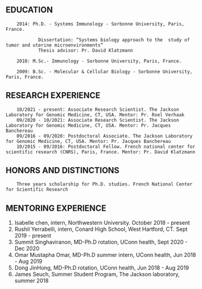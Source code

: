 ## EDUCATION

        2014: Ph.D. - Systems Immunology - Sorbonne University, Paris, France.
        
                Dissertation: “Systems biology approach to the 	study of tumor and uterine microenvironments”
                Thesis advisor: Pr. David Klatzmann

        2010: M.Sc.- Immunology - Sorbonne University, Paris, France.

        2009: B.Sc. - Molecular & Cellular Biology - Sorbonne University, Paris, France.

## RESEARCH EXPERIENCE

        10/2021 - present: Associate Research Scientist. The Jackson Laboratory for Genomic Medicine, CT, USA. Mentor: Pr. Roel Verhaak
        09/2020 - 10/2021: Associate Research Scientist. The Jackson Laboratory for Genomic Medicine, CT, USA. Mentor: Pr. Jacques Banchereau
        09/2016 - 09/2020: Postdoctoral Associate. The Jackson Laboratory for Genomic Medicine, CT, USA. Mentor: Pr. Jacques Banchereau
        10/2015 - 09/2016: Postdoctoral Fellow. French national center for scientific research (CNRS), Paris, France. Mentor: Pr. David Klatzmann

## HONORS AND DISTINCTIONS
        Three years scholarship for Ph.D. studies. French National Center for Scientific Research


## MENTORING EXPERIENCE
1. Isabelle chen, intern, Northwestern University. October 2018 - present
2. Rushil Yerrabelli, intern, Conard High School, West Hartford, CT. Sept 2019 - present
3. Summit Singhaviranon, MD-Ph.D rotation, UConn health, Sept 2020 - Dec 2020
4. Omar Mustapha Omar, MD-Ph.D summer intern, UConn health, Jun 2018 - Aug 2019
5. Dong JinHong, MD-Ph.D rotation, UConn health, Jun 2018 - Aug 2019
6. James Seuch, Summer Student Program, The Jackson laboratory, summer 2018
